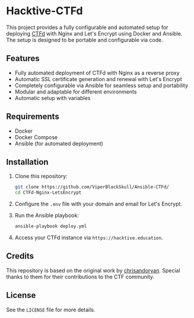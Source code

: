 # Hacktive-CTFd

This project provides a fully configurable and automated setup for deploying [CTFd](https://github.com/CTFd/CTFd) with Nginx and Let's Encrypt using Docker and Ansible. The setup is designed to be portable and configurable via code.

## Features
- Fully automated deployment of CTFd with Nginx as a reverse proxy
- Automatic SSL certificate generation and renewal with Let's Encrypt
- Completely configurable via Ansible for seamless setup and portability
- Modular and adaptable for different environments
- Automatic setup with variables

## Requirements
- Docker
- Docker Compose
- Ansible (for automated deployment)

## Installation

1. Clone this repository:
   ```sh
   git clone https://github.com/ViperBlackSkull/Ansible-CTFd/
   cd CTFd-Nginx-LetsEncrypt
   ```

2. Configure the `.env` file with your domain and email for Let's Encrypt.

3. Run the Ansible playbook:
   ```sh
   ansible-playbook deploy.yml
   ```

4. Access your CTFd instance via `https://hacktive.education`.

## Credits
This repository is based on the original work by [chrisandoryan](https://github.com/chrisandoryan/CTFd-Nginx-LetsEncrypt). Special thanks to them for their contributions to the CTF community.

## License
See the `LICENSE` file for more details.
